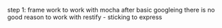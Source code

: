 step 1: frame work to work with mocha
after basic googleing there is no good reason to work with restify - sticking to express



